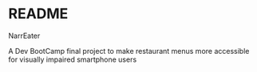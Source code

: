 # README

NarrEater

A Dev BootCamp final project to make restaurant menus more accessible for visually impaired smartphone users
